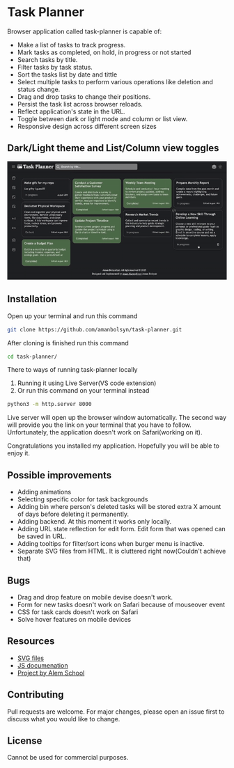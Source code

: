 # Task Planner

Browser application called task-planner is capable of: 

+ Make a list of tasks to track progress.
+ Mark tasks as completed, on hold, in progress or not started
+ Search tasks by title.
+ Filter tasks by task status.
+ Sort the tasks list by date and tittle 
+ Select multiple tasks to perform various operations like deletion and status change.
+ Drag and drop tasks to change their positions.
+ Persist the task list across browser reloads.
+ Reflect application's state in the URL.
+ Toggle between dark or light mode and column or list view.
+ Responsive design across different screen sizes


## Dark/Light theme and List/Column view toggles 
![Alt text](./assets/gifs/toggle.gif)


## Installation

Open up your terminal and run this command 
```bash
git clone https://github.com/amanbolsyn/task-planner.git
```

After cloning is finished run this command
```bash
cd task-planner/
```

There to ways of running task-planner locally
1. Running it using Live Server(VS code extension)
2. Or run this command on your terminal instead

```bash
python3 -m http.server 8000
```

Live server will open up the browser window automatically. The second way will provide you the link on your terminal that you have to follow. Unfortunately, the application doesn't work on Safari(working on it). 

Congratulations you installed my application. Hopefully you will be able to enjoy it. 

## Possible improvements 

+ Adding animations
+ Selecting specific color for task backgrounds 
+ Adding bin where person's deleted tasks will be stored extra X amount of days before deleting it permanently.
+ Adding backend. At this moment it works only locally.
+ Adding URL state reflection for edit form. Edit form that was opened can be saved in URL. 
+ Adding tooltips for filter/sort icons when burger menu is inactive.
+ Separate SVG files from HTML. It is cluttered right now(Couldn't achieve that)

## Bugs 

+ Drag and drop feature on mobile devise doesn't work.
+ Form for new tasks doesn't work on Safari because of mouseover event
+ CSS for task cards doesn't work on Safari 
+ Solve hover features on mobile devices


## Resources 

+ [SVG files](https://www.svgrepo.com)
+ [JS documenation](https://developer.mozilla.org/en-US/docs/Web/JavaScript)
+ [Project by Alem School](https://alem.school)

## Contributing

Pull requests are welcome. For major changes, please open an issue first
to discuss what you would like to change.

## License

Cannot be used for commercial purposes.